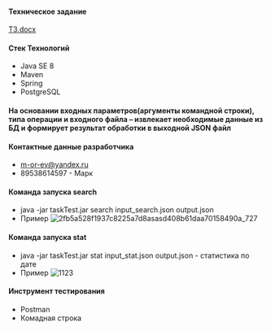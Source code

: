 #### Техническое задание
[ТЗ.docx](https://github.com/Trebolll/testTask/files/10535635/default.docx)

#### Стек Технологий
- Java SE 8
- Maven
- Spring
- PostgreSQL


#### На основании входных параметров(аргументы командной строки), типа операции и входного файла – извлекает необходимые данные из БД и формирует результат обработки в выходной JSON файл

#### Контактные данные разработчика
- m-or-ev@yandex.ru
- 89538614597 - Марк
#### Команда запуска search
- java -jar taskTest.jar search input_search.json output.json
- Пример 
![2fb5a528f1937c8225a7d8asasd408b61daa70158490a_727](https://user-images.githubusercontent.com/83946585/215471553-100c766a-fc41-4b63-9e1c-4b1c1f4b5ba5.jpg)

#### Команда запуска stat

- java -jar taskTest.jar stat input_stat.json output.json - статистика по дате
- Пример
![1123](https://user-images.githubusercontent.com/83946585/215472990-33f9cb48-fbe3-4572-95fd-6d04e6d38c70.jpg)

#### Инструмент тестирования
- Postman
- Комадная строка
